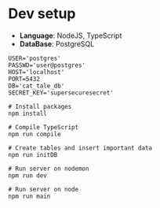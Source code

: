 # Dev setup

- **Language**: NodeJS, TypeScript
- **DataBase**: PostgreSQL

```env
USER='postgres'
PASSWD='user@postgres'
HOST='localhost'
PORT=5432
DB='cat_tale_db'
SECRET_KEY='supersecuresecret'
```

```text
# Install packages
npm install

# Compile TypeScript
npm run compile

# Create tables and insert important data
npm run initDB

# Run server on nodemon
npm run dev

# Run server on node
npm run main
```
